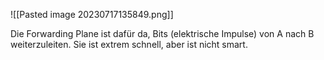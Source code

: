 ![[Pasted image 20230717135849.png]]

Die Forwarding Plane ist dafür da, Bits (elektrische Impulse) von A nach B weiterzuleiten.
Sie ist extrem schnell, aber ist nicht smart.